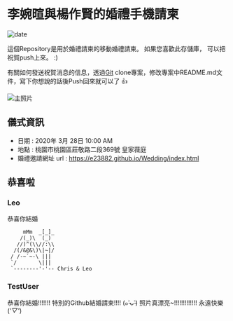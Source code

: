 # 李婉暄與楊作賢的婚禮手機請柬
![date](https://img.shields.io/badge/Date-2020%2F03%2F28-fff69b4)


這個Repository是用於婚禮請柬的移動婚禮請柬。 如果您喜歡此存儲庫， 可以把祝賀push上來。 :)

有關如何發送祝賀消息的信息，透過[Git](https://backlog.com/git-tutorial/tw/intro/intro2_1.html) clone專案，修改專案中README.md文件，寫下你想說的話後Push回來就可以了 👍


![主照片](https://e23882.github.io/Wedding/images/pic2.jpg)

## 儀式資訊

* 日期 : 2020年 3月 28日 10:00 AM
* 地點 : 桃園市桃園區莊敬路二段369號 皇家薇庭
* 婚禮邀請網址 url : https://e23882.github.io/Wedding/index.html

## 恭喜啦


### Leo

恭喜你結婚

         mMm  _[_]_
        /(_)\  (_)
       //)^(\\//:\\
      /(/&@&\)\|~|/
     / /-~`~-\ |||
     `/       \|||
     `--------'-'-- Chris & Leo

### TestUser

恭喜你結婚!!!!!!!
特別的Github結婚請柬!!!! (๑˃̵ᴗ˂̵)
照片真漂亮~!!!!!!!!!!!!! 永遠快樂(*'▽'*)
